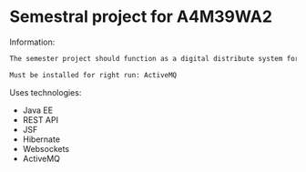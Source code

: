 # Semestral project for A4M39WA2

Information:
```sh
The semester project should function as a digital distribute system for games.

Must be installed for right run: ActiveMQ 
```

Uses technologies:
- Java EE
- REST API
- JSF
- Hibernate
- Websockets
- ActiveMQ

